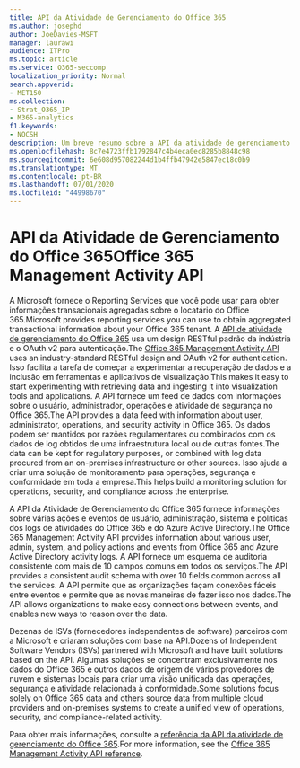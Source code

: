 ```yaml
---
title: API da Atividade de Gerenciamento do Office 365
ms.author: josephd
author: JoeDavies-MSFT
manager: laurawi
audience: ITPro
ms.topic: article
ms.service: O365-seccomp
localization_priority: Normal
search.appverid:
- MET150
ms.collection:
- Strat_O365_IP
- M365-analytics
f1.keywords:
- NOCSH
description: Um breve resumo sobre a API da atividade de gerenciamento do Office 365.
ms.openlocfilehash: 8c7e4723ffb1792847c4b4eca0ec8285b8848c98
ms.sourcegitcommit: 6e608d957082244d1b4ffb47942e5847ec18c0b9
ms.translationtype: MT
ms.contentlocale: pt-BR
ms.lasthandoff: 07/01/2020
ms.locfileid: "44998670"
---
```

# <a name="office-365-management-activity-api"></a><span data-ttu-id="e5aa5-103">API da Atividade de Gerenciamento do Office 365</span><span class="sxs-lookup"><span data-stu-id="e5aa5-103">Office 365 Management Activity API</span></span>

<span data-ttu-id="e5aa5-104">A Microsoft fornece o Reporting Services que você pode usar para obter informações transacionais agregadas sobre o locatário do Office 365.</span><span class="sxs-lookup"><span data-stu-id="e5aa5-104">Microsoft provides reporting services you can use to obtain aggregated transactional information about your Office 365 tenant.</span></span> <span data-ttu-id="e5aa5-105">A [API de atividade de gerenciamento do Office 365](https://docs.microsoft.com/office/office-365-management-api/office-365-management-apis-overview#office-365-management-activity-api) usa um design RESTful padrão da indústria e o OAuth v2 para autenticação.</span><span class="sxs-lookup"><span data-stu-id="e5aa5-105">The [Office 365 Management Activity API](https://docs.microsoft.com/office/office-365-management-api/office-365-management-apis-overview#office-365-management-activity-api) uses an industry-standard RESTful design and OAuth v2 for authentication.</span></span> <span data-ttu-id="e5aa5-106">Isso facilita a tarefa de começar a experimentar a recuperação de dados e a inclusão em ferramentas e aplicativos de visualização.</span><span class="sxs-lookup"><span data-stu-id="e5aa5-106">This makes it easy to start experimenting with retrieving data and ingesting it into visualization tools and applications.</span></span> <span data-ttu-id="e5aa5-107">A API fornece um feed de dados com informações sobre o usuário, administrador, operações e atividade de segurança no Office 365.</span><span class="sxs-lookup"><span data-stu-id="e5aa5-107">The API provides a data feed with information about user, administrator, operations, and security activity in Office 365.</span></span> <span data-ttu-id="e5aa5-108">Os dados podem ser mantidos por razões regulamentares ou combinados com os dados de log obtidos de uma infraestrutura local ou de outras fontes.</span><span class="sxs-lookup"><span data-stu-id="e5aa5-108">The data can be kept for regulatory purposes, or combined with log data procured from an on-premises infrastructure or other sources.</span></span> <span data-ttu-id="e5aa5-109">Isso ajuda a criar uma solução de monitoramento para operações, segurança e conformidade em toda a empresa.</span><span class="sxs-lookup"><span data-stu-id="e5aa5-109">This helps build a monitoring solution for operations, security, and compliance across the enterprise.</span></span>

<span data-ttu-id="e5aa5-110">A API da Atividade de Gerenciamento do Office 365 fornece informações sobre várias ações e eventos de usuário, administração, sistema e políticas dos logs de atividades do Office 365 e do Azure Active Directory.</span><span class="sxs-lookup"><span data-stu-id="e5aa5-110">The Office 365 Management Activity API provides information about various user, admin, system, and policy actions and events from Office 365 and Azure Active Directory activity logs.</span></span> <span data-ttu-id="e5aa5-111">A API fornece um esquema de auditoria consistente com mais de 10 campos comuns em todos os serviços.</span><span class="sxs-lookup"><span data-stu-id="e5aa5-111">The API provides a consistent audit schema with over 10 fields common across all the services.</span></span> <span data-ttu-id="e5aa5-112">A API permite que as organizações façam conexões fáceis entre eventos e permite que as novas maneiras de fazer isso nos dados.</span><span class="sxs-lookup"><span data-stu-id="e5aa5-112">The API allows organizations to make easy connections between events, and enables new ways to reason over the data.</span></span>

<span data-ttu-id="e5aa5-113">Dezenas de ISVs (fornecedores independentes de software) parceiros com a Microsoft e criaram soluções com base na API.</span><span class="sxs-lookup"><span data-stu-id="e5aa5-113">Dozens of Independent Software Vendors (ISVs) partnered with Microsoft and have built solutions based on the API.</span></span> <span data-ttu-id="e5aa5-114">Algumas soluções se concentram exclusivamente nos dados do Office 365 e outros dados de origem de vários provedores de nuvem e sistemas locais para criar uma visão unificada das operações, segurança e atividade relacionada à conformidade.</span><span class="sxs-lookup"><span data-stu-id="e5aa5-114">Some solutions focus solely on Office 365 data and others source data from multiple cloud providers and on-premises systems to create a unified view of operations, security, and compliance-related activity.</span></span> 

<span data-ttu-id="e5aa5-115">Para obter mais informações, consulte a [referência da API da atividade de gerenciamento do Office 365](https://docs.microsoft.com/office/office-365-management-api/office-365-management-activity-api-reference).</span><span class="sxs-lookup"><span data-stu-id="e5aa5-115">For more information, see the [Office 365 Management Activity API reference](https://docs.microsoft.com/office/office-365-management-api/office-365-management-activity-api-reference).</span></span>
